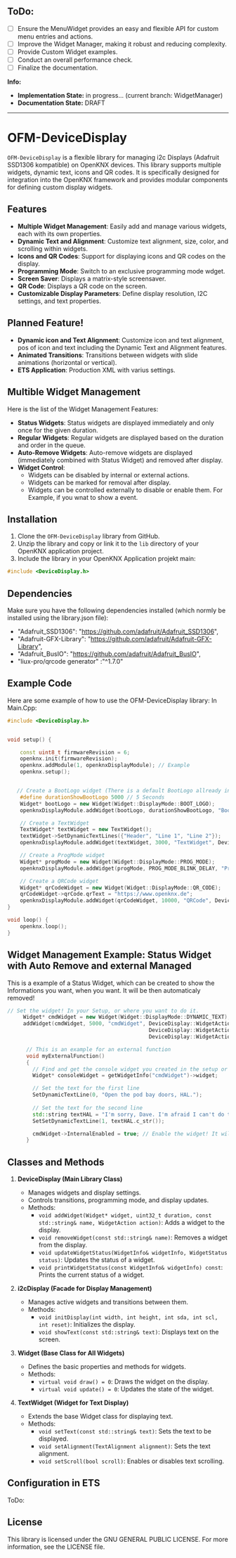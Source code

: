 ## ToDo:

* [ ] Ensure the MenuWidget provides an easy and flexible API for custom menu entries and actions.
* [ ] Improve the Widget Manager, making it robust and reducing complexity.
* [ ] Provide Custom Widget examples.
* [ ] Conduct an overall performance check.
* [ ] Finalize the documentation.

**Info:**

- **Implementation State:** in progress... (current branch: WidgetManager)
- **Documentation State:** DRAFT

---

# OFM-DeviceDisplay

`OFM-DeviceDisplay` is a flexible library for managing i2c Displays (Adafruit SSD1306 kompatible) on OpenKNX devices. This library supports multiple widgets, dynamic text, icons and QR codes. It is specifically designed for integration into the OpenKNX framework and provides modular components for defining custom display widgets.

## Features

- **Multiple Widget Management**: Easily add and manage various widgets, each with its own properties.
- **Dynamic Text and Alignment**: Customize text alignment, size, color, and scrolling within widgets.
- **Icons and QR Codes**: Support for displaying icons and QR codes on the display.
- **Programming Mode**: Switch to an exclusive programming mode wdget.
- **Screen Saver**: Displays a matrix-style screensaver.
- **QR Code**: Displays a QR code on the screen.
- **Customizable Display Parameters**: Define display resolution, I2C settings, and text properties.

## Planned Feature!

- **Dynamic icon and Text Alignment**: Customize icon and text alignment, pos of icon and text including the Dynamic Text and Alignment features.
- **Animated Transitions**: Transitions between widgets with slide animations (horizontal or vertical).
- **ETS Application**: Production XML with varius settings.

## Multible Widget Management

Here is the list of the Widget Management Features:

- **Status Widgets**: Status widgets are displayed immediately and only once for the given duration.
- **Regular Widgets**: Regular widgets are displayed based on the duration and order in the queue.
- **Auto-Remove Widgets**: Auto-remove widgets are displayed (immediately combined with Status Widget) and removed after display.
- **Widget Control**:
  - Widgets can be disabled by internal or external actions.
  - Widgets can be marked for removal after display.
  - Widgets can be controlled externally to disable or enable them. For Example, if you wnat to show a event.

## Installation

1. Clone the `OFM-DeviceDisplay` library from GitHub.
2. Unzip the library and copy or link it to the `lib` directory of your OpenKNX application project.
3. Include the library in your OpenKNX Application projekt main:

```cpp
#include <DeviceDisplay.h>
```

## Dependencies

Make sure you have the following dependencies installed (which normly be installed using the library.json file):

- "Adafruit_SSD1306": "https://github.com/adafruit/Adafruit_SSD1306",
- "Adafruit-GFX-Library": "https://github.com/adafruit/Adafruit-GFX-Library",
- "Adafruit_BusIO": "https://github.com/adafruit/Adafruit_BusIO",
- "liux-pro/qrcode generator" :"^1.7.0"

## Example Code

Here are some example of how to use the OFM-DeviceDisplay library:
In Main.Cpp:

```cpp
#include <DeviceDisplay.h>


void setup() {

    const uint8_t firmwareRevision = 6;
    openknx.init(firmwareRevision);
    openknx.addModule(1, openknxDisplayModule); // Example
    openknx.setup();


   // Create a BootLogo widget (There is a default BootLogo allready in this lib!)
    #define durationShowBootLogo 5000 // 5 Seconds
    Widget* bootLogo = new Widget(Widget::DisplayMode::BOOT_LOGO);
    openknxDisplayModule.addWidget(bootLogo, durationShowBootLogo, "BootLogo", DeviceDisplay::WidgetAction::StatusFlag | DeviceDisplay::WidgetAction::InternalEnabled | DeviceDisplay::WidgetAction::AutoRemoveFlag);

    // Create a TextWidget
    TextWidget* textWidget = new TextWidget();
    textWidget->SetDynamicTextLines({"Header", "Line 1", "Line 2"});
    openknxDisplayModule.addWidget(textWidget, 3000, "TextWidget", DeviceDisplay::WidgetAction::NoAction);

    // Create a ProgMode widget
    Widget* progMode = new Widget(Widget::DisplayMode::PROG_MODE);
    openknxDisplayModule.addWidget(progMode, PROG_MODE_BLINK_DELAY, "ProgMode", DeviceDisplay::WidgetAction::StatusFlag | DeviceDisplay::WidgetAction::ExternalManaged);

    // Create a QRCode widget
    Widget* qrCodeWidget = new Widget(Widget::DisplayMode::QR_CODE);
    qrCodeWidget->qrCode.qrText = "https://www.openknx.de";
    openknxDisplayModule.addWidget(qrCodeWidget, 10000, "QRCode", DeviceDisplay::WidgetAction::NoAction);
}

void loop() {
    openknx.loop();
}
```

## Widget Management Example: Status Widget with Auto Remove and external Managed

This is a example of a Status Widget, which can be created to show the Informations you want, when you want. It will be then automaticaly removed!

```cpp
// Set the widget! In your Setup, or where you want to do it. 
     Widget* cmdWidget = new Widget(Widget::DisplayMode::DYNAMIC_TEXT);
     addWidget(cmdWidget, 5000, "cmdWidget", DeviceDisplay::WidgetAction::StatusFlag |      // This is a status widget
                                             DeviceDisplay::WidgetAction::ExternalManaged | // This widget is externally managed
                                             DeviceDisplay::WidgetAction::AutoRemoveFlag);  // Automatical Remove this widget after it is displayed

      // This is an example for an external function
      void myExternalFunction() 
      {
        // Find and get the console widget you created in the setup or anywher else
        Widget* consoleWidget = getWidgetInfo("cmdWidget")->widget;

        // Set the text for the first line
        SetDynamicTextLine(0, "Open the pod bay doors, HAL.");
        
        // Set the text for the second line
        std::string textHAL = "I'm sorry, Dave. I'm afraid I can't do that." 
        SetSetDynamicTextLine(1, textHAL.c_str()); 

        cmdWidget->InternalEnabled = true; // Enable the widget! It will show the message for 5 seconds on the display! 
      }
```

## Classes and Methods

1. **DeviceDisplay (Main Library Class)**
   
   - Manages widgets and display settings.
   - Controls transitions, programming mode, and display updates.
   - Methods:
     - `void addWidget(Widget* widget, uint32_t duration, const std::string& name, WidgetAction action)`: Adds a widget to the display.
     - `void removeWidget(const std::string& name)`: Removes a widget from the display.
     - `void updateWidgetStatus(WidgetInfo& widgetInfo, WidgetStatus status)`: Updates the status of a widget.
     - `void printWidgetStatus(const WidgetInfo& widgetInfo) const`: Prints the current status of a widget.
2. **i2cDisplay (Facade for Display Management)**
   
   - Manages active widgets and transitions between them.
   - Methods:
     - `void initDisplay(int width, int height, int sda, int scl, int reset)`: Initializes the display.
     - `void showText(const std::string& text)`: Displays text on the screen.
3. **Widget (Base Class for All Widgets)**
   
   - Defines the basic properties and methods for widgets.
   - Methods:
     - `virtual void draw() = 0`: Draws the widget on the display.
     - `virtual void update() = 0`: Updates the state of the widget.
4. **TextWidget (Widget for Text Display)**
   
   - Extends the base Widget class for displaying text.
   - Methods:
     - `void setText(const std::string& text)`: Sets the text to be displayed.
     - `void setAlignment(TextAlignment alignment)`: Sets the text alignment.
     - `void setScroll(bool scroll)`: Enables or disables text scrolling.

## Configuration in ETS

ToDo:

## License

This library is licensed under the GNU GENERAL PUBLIC LICENSE. For more information, see the LICENSE file.

